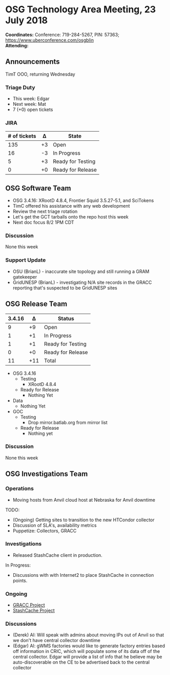 # OSG Technology Area Meeting, 23 July 2018

**Coordinates:** Conference: 719-284-5267, PIN: 57363; <https://www.uberconference.com/osgblin>  
**Attending:**   


## Announcements

TimT OOO, returning Wednesday  


### Triage Duty

-   This week: Edgar
-   Next week: Mat
-   7 (+0) open tickets


### JIRA

| # of tickets | &Delta; | State             |
|------------ |------- |----------------- |
| 135          | +3      | Open              |
| 16           | -3      | In Progress       |
| 5            | +3      | Ready for Testing |
| 0            | +0      | Ready for Release |


## OSG Software Team

-   OSG 3.4.16: XRootD 4.8.4, Frontier Squid 3.5.27-5.1, and SciTokens
-   TimC offered his assistance with any web development
-   Review the next triage rotation
-   Let's get the GCT tarballs onto the repo host this week
-   Next doc focus 8/2 1PM CDT


### Discussion

None this week  


### Support Update

-   OSU (BrianL) - inaccurate site topology and still running a GRAM gatekeeper
-   GridUNESP (BrianL) - investigating N/A site records in the GRACC reporting that's suspected to be GridUNESP sites


## OSG Release Team

| 3.4.16 | &Delta; | Status            |
|------ |------- |----------------- |
| 9      | +9      | Open              |
| 1      | +1      | In Progress       |
| 1      | +1      | Ready for Testing |
| 0      | +0      | Ready for Release |
| 11     | +11     | Total             |

-   OSG 3.4.16  
    -   Testing  
        -   XRootD 4.8.4
    -   Ready for Release  
        -   Nothing Yet
-   Data  
    -   Nothing Yet
-   GOC  
    -   Testing  
        -   Drop mirror.batlab.org from mirror list
    -   Ready for Release  
        -   Nothing yet


### Discussion

None this week  


## OSG Investigations Team


### Operations

-   Moving hosts from Anvil cloud host at Nebraska for Anvil downtime

TODO:  

-   (Ongoing) Getting sites to transition to the new HTCondor collector
-   Discussion of SLA's, availability metrics
-   Puppetize: Collectors, GRACC


### Investigations

-   Released StashCache client in production.

In Progress:  

-   Discussions with with Internet2 to place StashCache in connection points.


### Ongoing

-   [GRACC Project](https://jira.opensciencegrid.org/projects/GRACC/)
-   [StashCache Project](https://opensciencegrid.github.io/StashCache/)


### Discussions

-   (Derek) AI: Will speak with admins about moving IPs out of Anvil so that we don't have central collector downtime
-   (Edgar) AI: gWMS factories would like to generate factory entries based off information in CRIC, which will populate some of its data off of the central collector. Edgar will provide a list of info that he believe may be auto-discoverable on the CE to be advertised back to the central collector
